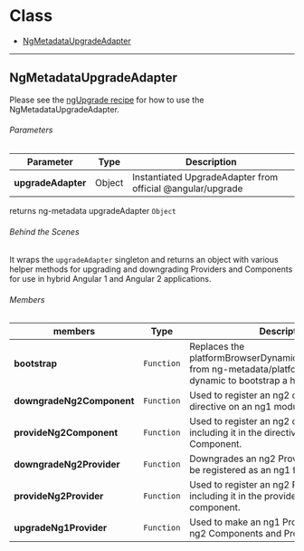 # Class

- [NgMetadataUpgradeAdapter](#NgMetadataUpgradeAdapter)

---

## NgMetadataUpgradeAdapter

Please see the [ngUpgrade recipe](/docs/recipes/ng-upgrade.md) for how to use the NgMetadataUpgradeAdapter.

###### Parameters

| Parameter           | Type                           | Description                                               |
| ------------------- | ------------------------------ | --------------------------------------------------------- |
| **upgradeAdapter**  | Object                         | Instantiated UpgradeAdapter from official @angular/upgrade |

returns ng-metadata upgradeAdapter `Object`

###### Behind the Scenes

It wraps the `upgradeAdapter` singleton and returns an object with various helper methods for upgrading and downgrading Providers and Components for use in hybrid Angular 1 and Angular 2 applications.

###### Members
| members                   | Type       | Description                                                                                    |
| ------------------------- | ---------- | ---------------------------------------------------------------------------------------------- |
| **bootstrap**             | `Function` | Replaces the platformBrowserDynamic().bootstrapModule from ng-metadata/platform-browser-dynamic to bootstrap a hybrid application.                |
| **downgradeNg2Component** | `Function` | Used to register an ng2 component as a directive on an ng1 module.                             |
| **provideNg2Component**   | `Function` | Used to register an ng2 component by including it in the directives array of an ng1 Component. |
| **downgradeNg2Provider**  | `Function` | Downgrades an ng2 Provider so that it can be registered as an ng1 factory.                     |
| **provideNg2Provider**    | `Function` | Used to register an ng2 Provider by including it in the providers array of an ng1 component.   |
| **upgradeNg1Provider**    | `Function` | Used to make an ng1 Provider available to ng2 Components and Providers.                        |
